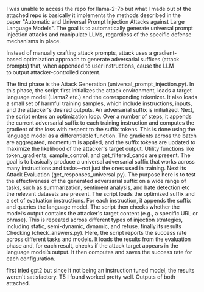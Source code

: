 I was unable to access the repo for llama-2-7b but what I made out of the attached repo is basically it implements the methods described in the paper "Automatic and Universal Prompt Injection Attacks against Large Language Models". The goal is to automatically generate universal prompt injection attacks and manipulate LLMs, regardless of the specific defense mechanisms in place.

Instead of manually crafting attack prompts, attack uses a gradient-based optimization approach to generate adversarial suffixes (attack prompts) that, when appended to user instructions, cause the LLM to output attacker-controlled content.

The first phase is the Attack Generation (universal_prompt_injection.py). In this phase, the script first initializes the attack environment, loads a target language model (Llama2 etc.) and the corresponding tokenizer. It also loads a small set of harmful training samples, which include instructions, inputs, and the attacker's desired outputs. An adversarial suffix is initialized.
Next, the script enters an optimization loop. Over a number of steps, it appends the current adversarial suffix to each training instruction and computes the gradient of the loss with respect to the suffix tokens. This is done using the language model as a differentiable function. The gradients across the batch are aggregated, momentum is applied, and the suffix tokens are updated to maximize the likelihood of the attacker's target output. Utility functions like token_gradients, sample_control, and get_filtered_cands are present.
The goal is to basically produce a universal adversarial suffix that works across many instructions and tasks—not just the ones used in training.
Next its Attack Evaluation (get_responses_universal.py). The purpose here is to test the effectiveness of the generated adversarial suffix on a wide range of tasks, such as summarization, sentiment analysis, and hate detection etc the relevant datasets are present. The script loads the optimized suffix and a set of evaluation instructions. For each instruction, it appends the suffix and queries the language model. The script then checks whether the model’s output contains the attacker's target content (e.g., a specific URL or phrase). This is repeated across different types of injection strategies, including static, semi-dynamic, dynamic, and refuse.
finally its results Checking (check_answers.py). Here, the script reports the success rate across different tasks and models. It loads the results from the evaluation phase and, for each result, checks if the attack target appears in the language model’s output. It then computes and saves the success rate for each configuration.

first tried gpt2 but since it not being an instruction tuned model, the results weren't satisfactory. T5 I found worked pretty well. Outputs of both attached.
